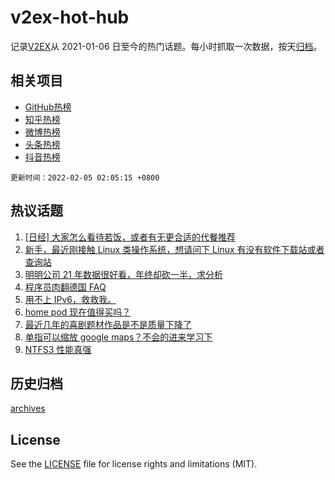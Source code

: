 # v2ex-hot-hub

 记录[V2EX](https://www.v2ex.com/)从 2021-01-06 日至今的热门话题。每小时抓取一次数据，按天[归档](archives)。
 
 ## 相关项目

- [GitHub热榜](https://github.com/lonnyzhang423/github-hot-hub)
- [知乎热榜](https://github.com/lonnyzhang423/zhihu-hot-hub)
- [微博热榜](https://github.com/lonnyzhang423/weibo-hot-hub)
- [头条热榜](https://github.com/lonnyzhang423/toutiao-hot-hub)
- [抖音热榜](https://github.com/lonnyzhang423/douyin-hot-hub)


 `更新时间：2022-02-05 02:05:15 +0800`

## 热议话题

1. [[日经] 大家怎么看待若饭，或者有无更合适的代餐推荐](https://www.v2ex.com/t/831880)
1. [新手，最近刚接触 Linux 类操作系统，想请问下 Linux 有没有软件下载站或者查询站](https://www.v2ex.com/t/831905)
1. [明明公司 21 年数据很好看，年终却砍一半，求分析](https://www.v2ex.com/t/831847)
1. [程序员肉翻德国 FAQ](https://www.v2ex.com/t/831831)
1. [用不上 IPv6，救救我。](https://www.v2ex.com/t/831839)
1. [home pod 现在值得买吗？](https://www.v2ex.com/t/831891)
1. [最近几年的喜剧题材作品是不是质量下降了](https://www.v2ex.com/t/831901)
1. [单指可以缩放 google maps？不会的进来学习下](https://www.v2ex.com/t/831832)
1. [NTFS3 性能真强](https://www.v2ex.com/t/831844)

## 历史归档

[archives](archives)

## License

See the [LICENSE](LICENSE) file for license rights and limitations (MIT).
